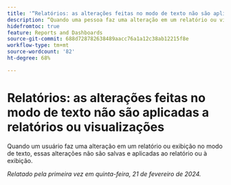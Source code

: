 ```yaml
---
title: '“Relatórios: as alterações feitas no modo de texto não são aplicadas a relatórios ou visualizações”'
description: “Quando uma pessoa faz uma alteração em um relatório ou visualização no modo de texto, essas alterações não são salvas nem são aplicadas ao relatório ou à visualização.”
hidefromtoc: true
feature: Reports and Dashboards
source-git-commit: 688d728782638489aacc76a1a12c38ab12215f8e
workflow-type: tm+mt
source-wordcount: '82'
ht-degree: 68%

---
```



# Relatórios: as alterações feitas no modo de texto não são aplicadas a relatórios ou visualizações

Quando um usuário faz uma alteração em um relatório ou exibição no modo de texto, essas alterações não são salvas e aplicadas ao relatório ou à exibição.

_Relatado pela primeira vez em quinta-feira, 21 de fevereiro de 2024._
